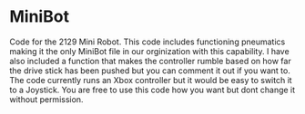 # MiniBot
Code for the 2129 Mini Robot.
This code includes functioning pneumatics making it the only MiniBot file in our orginization with this capability.
I have also included a function that makes the controller rumble based on how far the drive stick has been pushed but you can comment it out if you want to.
The code currently runs an Xbox controller but it would be easy to switch it to a Joystick.
You are free to use this code how you want but dont change it without permission.
